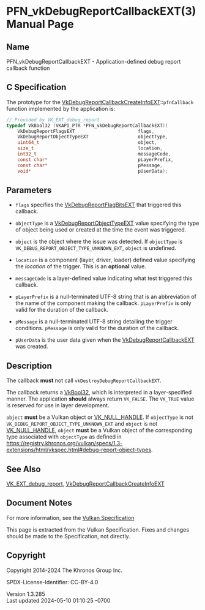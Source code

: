 # PFN_vkDebugReportCallbackEXT(3) Manual Page

## Name

PFN_vkDebugReportCallbackEXT - Application-defined debug report callback
function



## <a href="#_c_specification" class="anchor"></a>C Specification

The prototype for the
[VkDebugReportCallbackCreateInfoEXT](https://registry.khronos.org/vulkan/specs/1.3-extensions/man/html/VkDebugReportCallbackCreateInfoEXT.html)::`pfnCallback`
function implemented by the application is:

``` c
// Provided by VK_EXT_debug_report
typedef VkBool32 (VKAPI_PTR *PFN_vkDebugReportCallbackEXT)(
    VkDebugReportFlagsEXT                       flags,
    VkDebugReportObjectTypeEXT                  objectType,
    uint64_t                                    object,
    size_t                                      location,
    int32_t                                     messageCode,
    const char*                                 pLayerPrefix,
    const char*                                 pMessage,
    void*                                       pUserData);
```

## <a href="#_parameters" class="anchor"></a>Parameters

- `flags` specifies the
  [VkDebugReportFlagBitsEXT](https://registry.khronos.org/vulkan/specs/1.3-extensions/man/html/VkDebugReportFlagBitsEXT.html) that
  triggered this callback.

- `objectType` is a
  [VkDebugReportObjectTypeEXT](https://registry.khronos.org/vulkan/specs/1.3-extensions/man/html/VkDebugReportObjectTypeEXT.html) value
  specifying the type of object being used or created at the time the
  event was triggered.

- `object` is the object where the issue was detected. If `objectType`
  is `VK_DEBUG_REPORT_OBJECT_TYPE_UNKNOWN_EXT`, `object` is undefined.

- `location` is a component (layer, driver, loader) defined value
  specifying the *location* of the trigger. This is an **optional**
  value.

- `messageCode` is a layer-defined value indicating what test triggered
  this callback.

- `pLayerPrefix` is a null-terminated UTF-8 string that is an
  abbreviation of the name of the component making the callback.
  `pLayerPrefix` is only valid for the duration of the callback.

- `pMessage` is a null-terminated UTF-8 string detailing the trigger
  conditions. `pMessage` is only valid for the duration of the callback.

- `pUserData` is the user data given when the
  [VkDebugReportCallbackEXT](https://registry.khronos.org/vulkan/specs/1.3-extensions/man/html/VkDebugReportCallbackEXT.html) was created.

## <a href="#_description" class="anchor"></a>Description

The callback **must** not call `vkDestroyDebugReportCallbackEXT`.

The callback returns a [VkBool32](https://registry.khronos.org/vulkan/specs/1.3-extensions/man/html/VkBool32.html), which is interpreted
in a layer-specified manner. The application **should** always return
`VK_FALSE`. The `VK_TRUE` value is reserved for use in layer
development.

`object` **must** be a Vulkan object or
[VK_NULL_HANDLE](https://registry.khronos.org/vulkan/specs/1.3-extensions/man/html/VK_NULL_HANDLE.html). If `objectType` is not
`VK_DEBUG_REPORT_OBJECT_TYPE_UNKNOWN_EXT` and `object` is not
[VK_NULL_HANDLE](https://registry.khronos.org/vulkan/specs/1.3-extensions/man/html/VK_NULL_HANDLE.html), `object` **must** be a Vulkan
object of the corresponding type associated with `objectType` as defined
in <a
href="https://registry.khronos.org/vulkan/specs/1.3-extensions/html/vkspec.html#debug-report-object-types"
class="bare" target="_blank"
rel="noopener">https://registry.khronos.org/vulkan/specs/1.3-extensions/html/vkspec.html#debug-report-object-types</a>.

## <a href="#_see_also" class="anchor"></a>See Also

[VK_EXT_debug_report](https://registry.khronos.org/vulkan/specs/1.3-extensions/man/html/VK_EXT_debug_report.html),
[VkDebugReportCallbackCreateInfoEXT](https://registry.khronos.org/vulkan/specs/1.3-extensions/man/html/VkDebugReportCallbackCreateInfoEXT.html)

## <a href="#_document_notes" class="anchor"></a>Document Notes

For more information, see the <a
href="https://registry.khronos.org/vulkan/specs/1.3-extensions/html/vkspec.html#PFN_vkDebugReportCallbackEXT"
target="_blank" rel="noopener">Vulkan Specification</a>

This page is extracted from the Vulkan Specification. Fixes and changes
should be made to the Specification, not directly.

## <a href="#_copyright" class="anchor"></a>Copyright

Copyright 2014-2024 The Khronos Group Inc.

SPDX-License-Identifier: CC-BY-4.0

Version 1.3.285  
Last updated 2024-05-10 01:10:25 -0700
